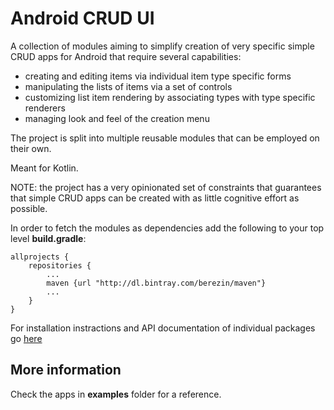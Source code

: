 # Android CRUD UI

A collection of modules aiming to simplify creation of very specific simple
CRUD apps for Android that require several capabilities:

- creating and editing items via individual item type specific forms
- manipulating the lists of items via a set of controls
- customizing list item rendering by associating types with type specific
  renderers
- managing look and feel of the creation menu

The project is split into multiple reusable modules that can be employed on
their own.

Meant for Kotlin.

NOTE: the project has a very opinionated set of constraints that guarantees
that simple CRUD apps can be created with as little cognitive effort as
possible.

In order to fetch the modules as dependencies add the following to your
top level **build.gradle**:

```
allprojects {
    repositories {
        ...
        maven {url "http://dl.bintray.com/berezin/maven"}
        ...
    }
}
```

For installation instractions and API documentation of individual packages
go [here](https://gurunars.github.io/android-crud-ui/)

## More information

Check the apps in **examples** folder for a reference.
